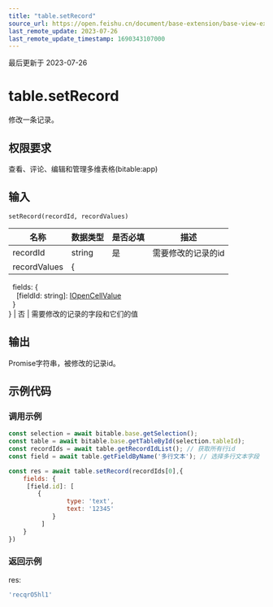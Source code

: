 ```yaml
---
title: "table.setRecord"
source_url: https://open.feishu.cn/document/base-extension/base-view-extensions/api/table/table_setrecord
last_remote_update: 2023-07-26
last_remote_update_timestamp: 1690343107000
---
```

最后更新于 2023-07-26

# table.setRecord
修改一条记录。

## 权限要求
<md-alert type="warn">

查看、评论、编辑和管理多维表格(bitable:app)

## 输入
```
setRecord(recordId, recordValues)
```

名称 | 数据类型 | 是否必填 | 描述
--- | --- | --- | ---
recordId | string | 是 | 需要修改的记录的id
recordValues | {  
&nbsp;&nbsp;fields: {  
&nbsp;&nbsp;&nbsp;&nbsp;[fieldId: string]: [IOpenCellValue](https://open.feishu.cn/document/uAjLw4CM/uYjL24iN/base-extensions/base-view-extensions/data-type/iopencellvalue)  
&nbsp;&nbsp;}  
} | 否 | 需要修改的记录的字段和它们的值

## 输出
Promise字符串，被修改的记录id。
## 示例代码
### 调用示例

```js
const selection = await bitable.base.getSelection();
const table = await bitable.base.getTableById(selection.tableId);
const recordIds = await table.getRecordIdList(); // 获取所有行id
const field = await table.getFieldByName('多行文本'); // 选择多行文本字段

const res = await table.setRecord(recordIds[0],{
    fields: {
     [field.id]: [
        {
                type: 'text',
                text: '12345'
            }
         ]
    }
})
```

### 返回示例
res:
```js
'recqrO5hl1'
```
